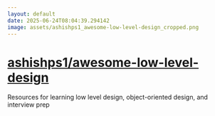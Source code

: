 ```yaml
---
layout: default
date: 2025-06-24T08:04:39.294142
image: assets/ashishps1_awesome-low-level-design_cropped.png
---
```


# [ashishps1/awesome-low-level-design](https://github.com/ashishps1/awesome-low-level-design)

Resources for learning low level design, object-oriented design, and interview prep
